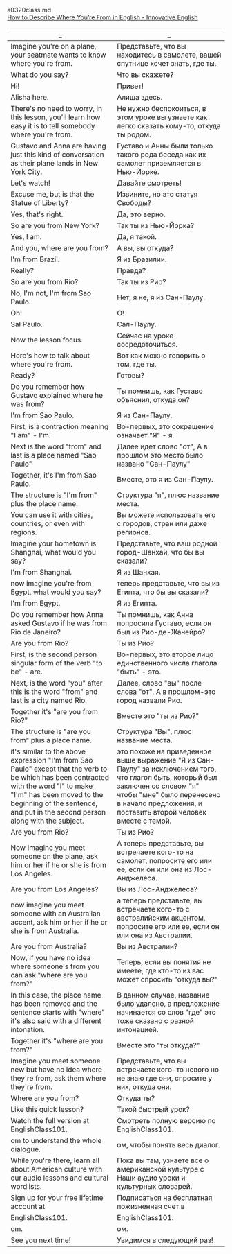 a0320class.md    
[How to Describe Where You’re From in English - Innovative English](https://www.youtube.com/watch?v=1UqQmZ4PTRQ)  




_|_
--|--
Imagine you're on a plane, your seatmate wants to know where you're from.|Представьте, что вы находитесь в самолете, вашей спутнице хочет знать, где ты.
What do you say?|Что вы скажете?
Hi!|Привет!
Alisha here.|Алиша здесь.
There's no need to worry, in this lesson, you'll learn how easy it is to tell somebody where you're from.|Не нужно беспокоиться, в этом уроке вы узнаете как легко сказать кому-то, откуда ты родом.
Gustavo and Anna are having just this kind of conversation as their plane lands in New York City.|Густаво и Анны были только такого рода беседа как их самолет приземляется в Нью-Йорке.
Let's watch!|Давайте смотреть!
Excuse me, but is that the Statue of Liberty?|Извините, но это статуя Свободы?
Yes, that's right.|Да, это верно.
So are you from New York?|Так ты из Нью-Йорка?
Yes, I am.|Да, я такой.
And you, where are you from?|А вы, вы откуда?
I'm from Brazil.|Я из Бразилии.
Really?|Правда?
So are you from Rio?|Так ты из Рио?
No, I'm not, I'm from Sao Paulo.|Нет, я не, я из Сан-Паулу.
Oh!|О!
Sal Paulo.|Сал-Паулу.
Now the lesson focus.|Сейчас на уроке сосредоточиться.
Here's how to talk about where you're from.|Вот как можно говорить о том, где ты.
Ready?|Готовы?
Do you remember how Gustavo explained where he was from?|Ты помнишь, как Густаво объяснил, откуда он?
I'm from Sao Paulo.|Я из Сан-Паулу.
First, is a contraction meaning "I am" - I'm.|Во-первых, это сокращение означает "Я" - я.
Next is the word "from" and last is a place named "Sao Paulo"|Далее идет слово "от", А в прошлом это место было названо "Сан-Паулу"
Together, it's I'm from Sao Paulo.|Вместе, это я из Сан-Паулу.
The structure is "I'm from" plus the place name.|Структура "я", плюс название места.
You can use it with cities, countries, or even with regions.|Вы можете использовать его с городов, стран или даже регионов.
Imagine your hometown is Shanghai, what would you say?|Представьте, что ваш родной город-Шанхай, что бы вы сказали?
I'm from Shanghai.|Я из Шанхая.
now imagine you're from Egypt, what would you say?|теперь представьте, что вы из Египта, что бы вы сказали?
I'm from Egypt.|Я из Египта.
Do you remember how Anna asked Gustavo if he was from Rio de Janeiro?|Ты помнишь, как Анна попросила Густаво, если он был из Рио-де-Жанейро?
Are you from Rio?|Ты из Рио?
First, is the second person singular form of the verb "to be" - are.|Во-первых, это второе лицо единственного числа глагола "быть" - это.
Next, is the word "you" after this is the word "from" and last is a city named Rio.|Далее, слово "вы" после слова "от", А в прошлом-это город назвали Рио.
Together it's "are you from Rio?"|Вместе это "ты из Рио?"
The structure is "are you from" plus a place name.|Структура "Вы", плюс название места.
it's similar to the above expression "I'm from Sao Paulo" except that the verb to be which has been contracted with the word "I" to make "I'm" has been moved to the beginning of the sentence, and put in the second person along with the subject.|это похоже на приведенное выше выражение "Я из Сан-Паулу" за исключением того, что глагол быть, который был заключен со словом "я" чтобы "мне" было перенесено в начало предложения, и поставить второй человек вместе с темой.
Are you from Rio?|Ты из Рио?
Now imagine you meet someone on the plane, ask him or her if he or she is from Los Angeles.|А теперь представьте, вы встречаете кого-то на самолет, попросите его или ее, если он или она из Лос-Анджелеса.
Are you from Los Angeles?|Вы из Лос-Анджелеса?
now imagine you meet someone with an Australian accent, ask him or her if he or she is from Australia.|а теперь представьте, вы встречаете кого-то с австралийским акцентом, попросите его или ее, если он или она из Австралии.
Are you from Australia?|Вы из Австралии?
Now, if you have no idea where someone's from you can ask "where are you from?"|Теперь, если вы понятия не имеете, где кто-то из вас может спросить "откуда вы?"
In this case, the place name has been removed and the sentence starts with "where" it's also said with a different intonation.|В данном случае, название было удалено, а предложение начинается со слов "где" это тоже сказано с разной интонацией.
Together it's "where are you from?"|Вместе это "ты откуда?"
Imagine you meet someone new but have no idea where they're from, ask them where they're from.|Представьте, что вы встречаете кого-то нового но не знаю где они, спросите у них, откуда они.
Where are you from?|Откуда ты?
Like this quick lesson?|Такой быстрый урок?
Watch the full version at EnglishClass101.|Смотреть полную версию по EnglishClass101.
om to understand the whole dialogue.|ом, чтобы понять весь диалог.
While you're there, learn all about American culture with our audio lessons and cultural wordlists.|Пока вы там, узнаете все о американской культуре с Наши аудио уроки и культурных словарей.
Sign up for your free lifetime account at|Подписаться на бесплатная пожизненная счет в
EnglishClass101.|EnglishClass101.
om.|ом.
See you next time!|Увидимся в следующий раз!
